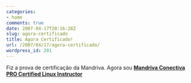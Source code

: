 ```yaml
---
categories:
- home
comments: true
date: 2007-04-17T20:16:28Z
slug: agora-certificado
title: Agora Certificado!
url: /2007/04/17/agora-certificado/
wordpress_id: 201
---
```


Fiz a prova de certificação da Mandriva. Agora sou [**Mandriva Conectiva PRO Certified Linux Instructor**](http://www.mandriva.com.br/incConectiva/provas/profissionaiscertificados/inst_systems.php)
